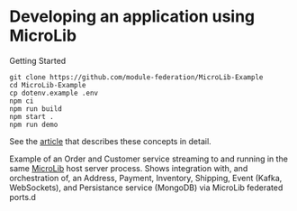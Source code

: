 # Developing an application using MicroLib

Getting Started

```shell
git clone https://github.com/module-federation/MicroLib-Example
cd MicroLib-Example
cp dotenv.example .env
npm ci
npm run build
npm start .
npm run demo
```

See the [article](https://trmidboe.medium.com/discounting-the-microservice-premium-a95311c61367) that describes these concepts in detail.

Example of an Order and Customer service streaming to and running in the same [MicroLib](https://github.com/module-federation/MicroLib) host server process. Shows integration with, and orchestration of, an Address, Payment, Inventory, Shipping, Event (Kafka, WebSockets), and Persistance service (MongoDB) via MicroLib federated ports.d
